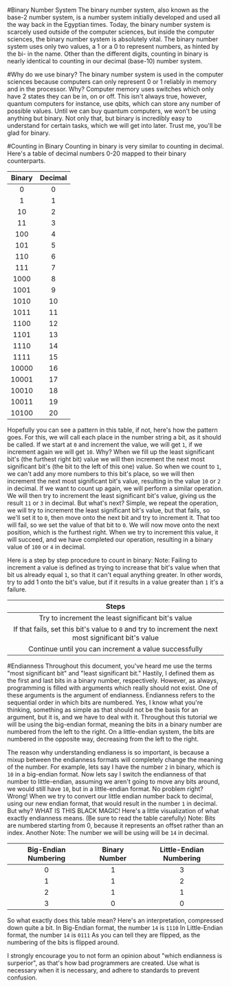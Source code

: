 #Binary Number System
The binary number system, also known as the base-2 number system, is a number system initially developed and used all the way back in the Egyptian times. Today, the binary number system is scarcely used outside of the computer sciences, but inside the computer sciences, the binary number system is absolutely vital. The binary number system uses only two values, a 1 or a 0 to represent numbers, as hinted by the bi- in the name. Other than the different digits, counting in binary is nearly identical to counting in our decimal (base-10) number system.

#Why do we use binary?
The binary number system is used in the computer sciences because computers can only represent 0 or 1 reliably in memory and in the processor. Why? Computer memory uses switches which only have 2 states they can be in, on or off. This isn't always true, however, quantum computers for instance, use qbits, which can store any number of possible values. Until we can buy quantum computers, we won't be using anything but binary. Not only that, but binary is incredibly easy to understand for certain tasks, which we will get into later. Trust me, you'll be glad for binary.

#Counting in Binary
Counting in binary is very similar to counting in decimal. Here's a table of decimal numbers 0-20 mapped to their binary counterparts.

| Binary | Decimal |
|:------:|:-------:|
| 0 | 0 |
| 1 | 1 |
| 10 | 2 |
| 11 | 3 |
| 100 | 4 |
| 101 | 5 |
| 110 | 6 |
| 111 | 7 |
| 1000 | 8 |
| 1001 | 9 |
| 1010 | 10 |
| 1011 | 11 |
| 1100 | 12 |
| 1101 | 13 |
| 1110 | 14 |
| 1111 | 15 |
| 10000 | 16 |
| 10001 | 17 |
| 10010 | 18 |
| 10011 | 19 |
| 10100 | 20 |

Hopefully you can see a pattern in this table, if not, here's how the pattern goes. For this, we will call each place in the number string a bit, as it should be called. If we start at `0` and increment the value, we will get `1`, if we increment again we will get `10`. Why? When we fill up the least significant bit's (the furthest right bit) value we will then increment the next most significant bit's (the bit to the left of this one) value. So when we count to `1`, we can't add any more numbers to this bit's place, so we will then increment the next most significant bit's value, resulting in the value `10` or `2` in decimal. If we want to count up again, we will perform a similar operation. We will then try to increment the least significant bit's value, giving us the result `11` or `3` in decimal. But what's next? Simple, we repeat the operation, we will try to increment the least significant bit's value, but that fails, so we'll set it to `0`, then move onto the next bit and try to increment it. That too will fail, so we set the value of that bit to `0`. We will now move onto the next position, which is the furthest right. When we try to increment this value, it will succeed, and we have completed our operation, resulting in a binary value of `100` or `4` in decimal.

Here is a step by step procedure to count in binary:
Note: Failing to increment a value is defined as trying to increase that bit's value when that bit us already equal `1`, so that it can't equal anything greater. In other words, try to add 1 onto the bit's value, but if it results in a value greater than `1` it's a failure.

| Steps |
|:-----:|
| Try to increment the least significant bit's value |
| If that fails, set this bit's value to `0` and try to increment the next most significant bit's value |
| Continue until you can increment a value successfully |

#Endianness
Throughout this document, you've heard me use the terms "most significant bit" and "least significant bit." Hastily, I defined them as the first and last bits in a binary number, respectively. However, as always, programming is filled with arguments which really should not exist. One of these arguments is the argument of endianness. Endianness refers to the sequential order in which bits are numbered. Yes, I know what you're thinking, something as simple as that should not be the basis for an argument, but it is, and we have to deal with it. Throughout this tutorial we will be using the big-endian format, meaning the bits in a binary number are numbered from the left to the right. On a little-endian system, the bits are numbered in the opposite way, decreasing from the left to the right.

The reason why understanding endianess is so important, is because a mixup between the endianness formats will completely change the meaning of the number. For example, lets say I have the number `2` in binary, which is `10` in a big-endian format. Now lets say I switch the endianness of that number to little-endian, assuming we aren't going to move any bits around, we would still have `10`, but in a little-endian format. No problem right? Wrong! When we try to convert our little endian number back to decimal, using our new endian format, that would result in the number `1` in decimal. But why? WHAT IS THIS BLACK MAGIC!
Here's a little visualization of what exactly endianness means. (Be sure to read the table carefully)
Note: Bits are numbered starting from 0, because it represents an offset rather than an index.
Another Note: The number we will be using will be `14` in decimal.

| Big-Endian Numbering | Binary Number | Little-Endian Numbering |
|:--------------------:|:-------------:|:-----------------------:|
| 0 | 1 | 3 |
| 1 | 1 | 2 |
| 2 | 1 | 1 |
| 3 | 0 | 0 |

So what exactly does this table mean? Here's an interpretation, compressed down quite a bit.
In Big-Endian format, the number `14` is `1110`
In Little-Endian format, the number `14` is `0111`
As you can tell they are flipped, as the numbering of the bits is flipped around.

I strongly encourage you to not form an opinion about "which endianness is surperior", as that's how bad programmers are created. Use what is necessary when it is necessary, and adhere to standards to prevent confusion.
